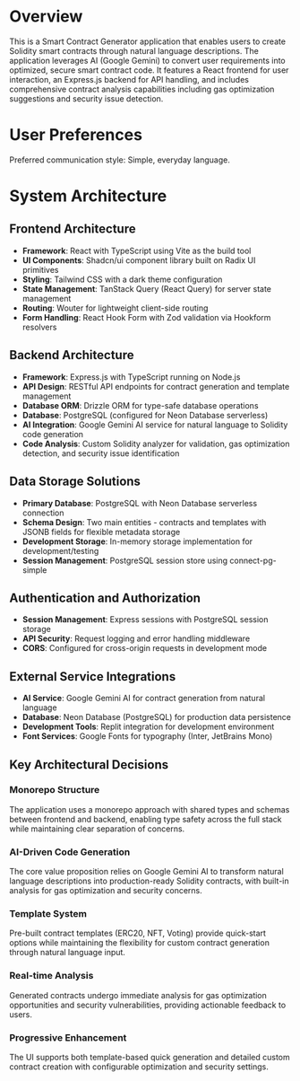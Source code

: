 # Overview

This is a Smart Contract Generator application that enables users to create Solidity smart contracts through natural language descriptions. The application leverages AI (Google Gemini) to convert user requirements into optimized, secure smart contract code. It features a React frontend for user interaction, an Express.js backend for API handling, and includes comprehensive contract analysis capabilities including gas optimization suggestions and security issue detection.

# User Preferences

Preferred communication style: Simple, everyday language.

# System Architecture

## Frontend Architecture
- **Framework**: React with TypeScript using Vite as the build tool
- **UI Components**: Shadcn/ui component library built on Radix UI primitives
- **Styling**: Tailwind CSS with a dark theme configuration
- **State Management**: TanStack Query (React Query) for server state management
- **Routing**: Wouter for lightweight client-side routing
- **Form Handling**: React Hook Form with Zod validation via Hookform resolvers

## Backend Architecture
- **Framework**: Express.js with TypeScript running on Node.js
- **API Design**: RESTful API endpoints for contract generation and template management
- **Database ORM**: Drizzle ORM for type-safe database operations
- **Database**: PostgreSQL (configured for Neon Database serverless)
- **AI Integration**: Google Gemini AI service for natural language to Solidity code generation
- **Code Analysis**: Custom Solidity analyzer for validation, gas optimization detection, and security issue identification

## Data Storage Solutions
- **Primary Database**: PostgreSQL with Neon Database serverless connection
- **Schema Design**: Two main entities - contracts and templates with JSONB fields for flexible metadata storage
- **Development Storage**: In-memory storage implementation for development/testing
- **Session Management**: PostgreSQL session store using connect-pg-simple

## Authentication and Authorization
- **Session Management**: Express sessions with PostgreSQL session storage
- **API Security**: Request logging and error handling middleware
- **CORS**: Configured for cross-origin requests in development mode

## External Service Integrations
- **AI Service**: Google Gemini AI for contract generation from natural language
- **Database**: Neon Database (PostgreSQL) for production data persistence
- **Development Tools**: Replit integration for development environment
- **Font Services**: Google Fonts for typography (Inter, JetBrains Mono)

## Key Architectural Decisions

### Monorepo Structure
The application uses a monorepo approach with shared types and schemas between frontend and backend, enabling type safety across the full stack while maintaining clear separation of concerns.

### AI-Driven Code Generation
The core value proposition relies on Google Gemini AI to transform natural language descriptions into production-ready Solidity contracts, with built-in analysis for gas optimization and security concerns.

### Template System
Pre-built contract templates (ERC20, NFT, Voting) provide quick-start options while maintaining the flexibility for custom contract generation through natural language input.

### Real-time Analysis
Generated contracts undergo immediate analysis for gas optimization opportunities and security vulnerabilities, providing actionable feedback to users.

### Progressive Enhancement
The UI supports both template-based quick generation and detailed custom contract creation with configurable optimization and security settings.